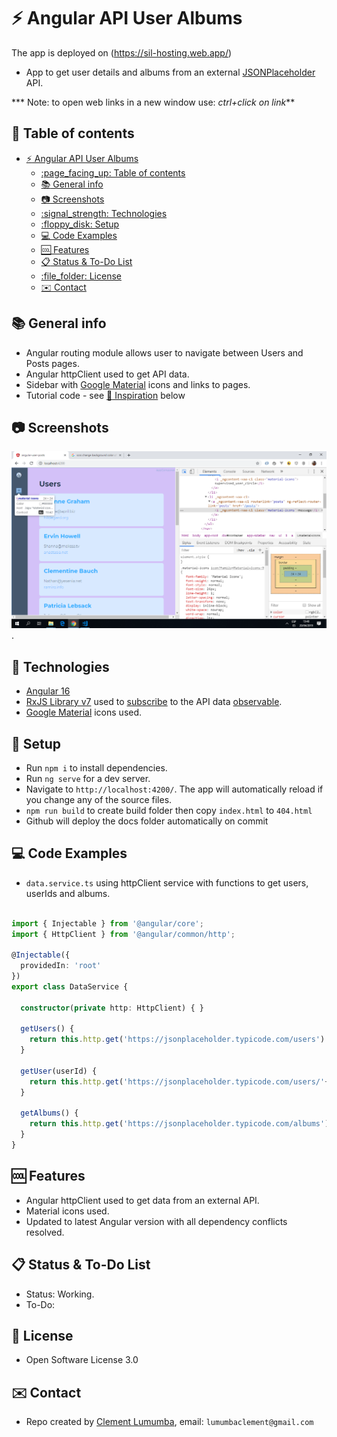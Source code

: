 # :zap: Angular API User Albums
The app is deployed on (https://sil-hosting.web.app/)

* App to get user details and albums from an external [JSONPlaceholder](https://jsonplaceholder.typicode.com) API.

*** Note: to open web links in a new window use: _ctrl+click on link_**

## :page_facing_up: Table of contents

- [:zap: Angular API User Albums](#zap-angular-api-user-albums)
  - [:page\_facing\_up: Table of contents](#page_facing_up-table-of-contents)
  - [:books: General info](#books-general-info)
  - [:camera: Screenshots](#camera-screenshots)
  - [:signal\_strength: Technologies](#signal_strength-technologies)
  - [:floppy\_disk: Setup](#floppy_disk-setup)
  - [:computer: Code Examples](#computer-code-examples)
  - [:cool: Features](#cool-features)
  - [:clipboard: Status \& To-Do List](#clipboard-status--to-do-list)
  - [:file\_folder: License](#file_folder-license)
  - [:envelope: Contact](#envelope-contact)

## :books: General info

* Angular routing module allows user to navigate between Users and Posts pages.
* Angular httpClient used to get API data.
* Sidebar with [Google Material](https://material.io/) icons and links to pages.
* Tutorial code - see [:clap: Inspiration](#clap-inspiration) below

## :camera: Screenshots

![Example screenshot](./img/users.png).

## :signal_strength: Technologies

* [Angular 16](https://angular.io/)
* [RxJS Library v7](https://angular.io/guide/rx-library) used to [subscribe](http://reactivex.io/documentation/operators/subscribe.html) to the API data [observable](http://reactivex.io/documentation/observable.html).
* [Google Material](https://material.io/) icons used.

## :floppy_disk: Setup

* Run `npm i` to install dependencies.
* Run `ng serve` for a dev server.
* Navigate to `http://localhost:4200/`. The app will automatically reload if you change any of the source files.
* `npm run build` to create build folder then copy `index.html` to `404.html`
* Github will deploy the docs folder automatically on commit

## :computer: Code Examples

* `data.service.ts` using httpClient service with functions to get users, userIds and albums.

```typescript

import { Injectable } from '@angular/core';
import { HttpClient } from '@angular/common/http';

@Injectable({
  providedIn: 'root'
})
export class DataService {

  constructor(private http: HttpClient) { }

  getUsers() {
    return this.http.get('https://jsonplaceholder.typicode.com/users')
  }

  getUser(userId) {
    return this.http.get('https://jsonplaceholder.typicode.com/users/'+userId)
  }

  getAlbums() {
    return this.http.get('https://jsonplaceholder.typicode.com/albums')
  }
}

```

## :cool: Features

* Angular httpClient used to get data from an external API.
* Material icons used.
* Updated to latest Angular version with all dependency conflicts resolved.

## :clipboard: Status & To-Do List

* Status: Working.
* To-Do: 



## :file_folder: License

* Open Software License 3.0

## :envelope: Contact

* Repo created by [Clement Lumumba](https://github.com/clemo97), email: `lumumbaclement@gmail.com`
